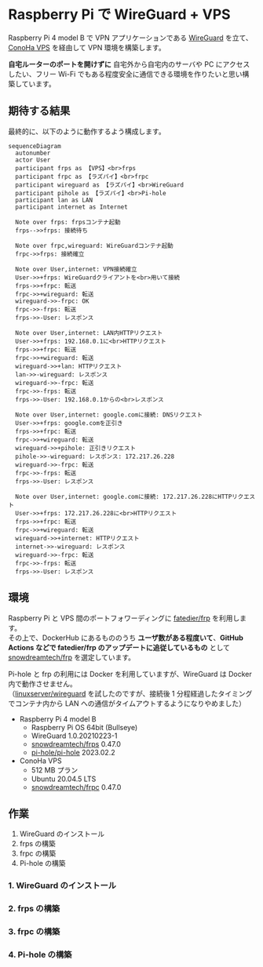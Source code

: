 # Raspberry Pi で WireGuard + VPS

Raspberry Pi 4 model B で VPN アプリケーションである [WireGuard](https://www.wireguard.com/) を立て、[ConoHa VPS](https://www.conoha.jp/vps/) を経由して VPN 環境を構築します。

**自宅ルーターのポートを開けずに** 自宅外から自宅内のサーバや PC にアクセスしたい、フリー Wi-Fi でもある程度安全に通信できる環境を作りたいと思い構築しています。

## 期待する結果

最終的に、以下のように動作するよう構成します。

```mermaid
sequenceDiagram
  autonumber
  actor User
  participant frps as 【VPS】<br>frps
  participant frpc as 【ラズパイ】<br>frpc
  participant wireguard as 【ラズパイ】<br>WireGuard
  participant pihole as 【ラズパイ】<br>Pi-hole
  participant lan as LAN
  participant internet as Internet
  
  Note over frps: frpsコンテナ起動
  frps-->>frps: 接続待ち

  Note over frpc,wireguard: WireGuardコンテナ起動
  frpc->>frps: 接続確立
  
  Note over User,internet: VPN接続確立
  User->>+frps: WireGuardクライアントを<br>用いて接続
  frps->>+frpc: 転送
  frpc->>+wireguard: 転送
  wireguard->>-frpc: OK
  frpc->>-frps: 転送
  frps->>-User: レスポンス
  
  Note over User,internet: LAN内HTTPリクエスト
  User->>+frps: 192.168.0.1に<br>HTTPリクエスト
  frps->>+frpc: 転送
  frpc->>+wireguard: 転送
  wireguard->>+lan: HTTPリクエスト
  lan->>-wireguard: レスポンス
  wireguard->>-frpc: 転送
  frpc->>-frps: 転送
  frps->>-User: 192.168.0.1からの<br>レスポンス
  
  Note over User,internet: google.comに接続: DNSリクエスト
  User->>+frps: google.comを正引き
  frps->>+frpc: 転送
  frpc->>+wireguard: 転送
  wireguard->>+pihole: 正引きリクエスト
  pihole->>-wireguard: レスポンス: 172.217.26.228
  wireguard->>-frpc: 転送
  frpc->>-frps: 転送
  frps->>-User: レスポンス
  
  Note over User,internet: google.comに接続: 172.217.26.228にHTTPリクエスト
  User->>+frps: 172.217.26.228に<br>HTTPリクエスト
  frps->>+frpc: 転送
  frpc->>+wireguard: 転送
  wireguard->>+internet: HTTPリクエスト
  internet->>-wireguard: レスポンス
  wireguard->>-frpc: 転送
  frpc->>-frps: 転送
  frps->>-User: レスポンス
```

## 環境

Raspberry Pi と VPS 間のポートフォワーディングに [fatedier/frp](https://github.com/fatedier/frp) を利用します。  
その上で、DockerHub にあるもののうち **ユーザ数がある程度いて**、**GitHub Actions などで fatedier/frp のアップデートに追従しているもの** として [snowdreamtech/frp](https://github.com/snowdreamtech/frp) を選定しています。

Pi-hole と frp の利用には Docker を利用していますが、WireGuard は Docker 内で動作させません。  
（[linuxserver/wireguard](https://hub.docker.com/r/linuxserver/wireguard) を試したのですが、接続後 1 分程経過したタイミングでコンテナ内から LAN への通信がタイムアウトするようになりやめました）

- Raspberry Pi 4 model B
  - Raspberry Pi OS 64bit (Bullseye)
  - WireGuard 1.0.20210223-1
  - [snowdreamtech/frps](https://hub.docker.com/r/snowdreamtech/frps) 0.47.0
  - [pi-hole/pi-hole](https://hub.docker.com/r/pi-hole/pi-hole) 2023.02.2
- ConoHa VPS
  - 512 MB プラン
  - Ubuntu 20.04.5 LTS
  - [snowdreamtech/frpc](https://hub.docker.com/r/snowdreamtech/frpc) 0.47.0

## 作業

1. WireGuard のインストール
2. frps の構築
3. frpc の構築
4. Pi-hole の構築

### 1. WireGuard のインストール

### 2. frps の構築

### 3. frpc の構築

### 4. Pi-hole の構築